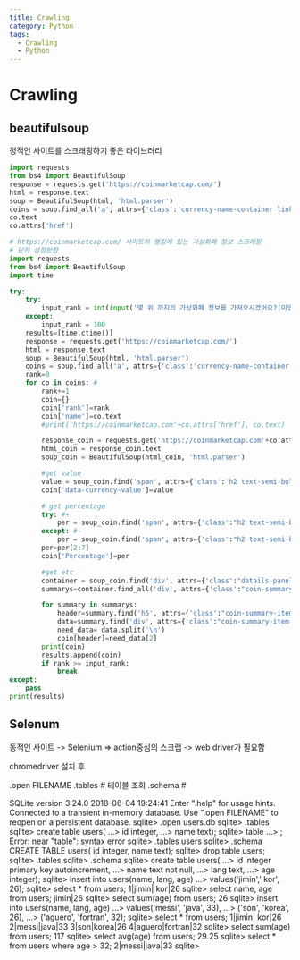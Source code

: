 ```yaml
---
title: Crawling
category: Python
tags:
  - Crawling
  - Python
---
```


# Crawling

## beautifulsoup

정적인 사이트를 스크래핑하기 좋은 라이브러리

~~~python
import requests
from bs4 import BeautifulSoup
response = requests.get('https://coinmarketcap.com/')
html = response.text
soup = BeautifulSoup(html, 'html.parser')
coins = soup.find_all('a', attrs={'class':'currency-name-container link-secondary'})
co.text
co.attrs['href']
~~~

~~~python
# https://coinmarketcap.com/ 사이트의 랭킹에 있는 가상화폐 정보 스크래핑
# 단위 설정안함
import requests
from bs4 import BeautifulSoup
import time

try:
    try:
        input_rank = int(input('몇 위 까지의 가상화폐 정보를 가져오시겠어요?(미입력시 :100) : '))
    except:
        input_rank = 100
    results=[time.ctime()]
    response = requests.get('https://coinmarketcap.com/')
    html = response.text
    soup = BeautifulSoup(html, 'html.parser')
    coins = soup.find_all('a', attrs={'class':'currency-name-container link-secondary'})
    rank=0
    for co in coins: #
        rank+=1
        coin={}
        coin['rank']=rank
        coin['name']=co.text
        #print('https://coinmarketcap.com'+co.attrs['href'], co.text)

        response_coin = requests.get('https://coinmarketcap.com'+co.attrs['href'])
        html_coin = response_coin.text
        soup_coin = BeautifulSoup(html_coin, 'html.parser')

        #get value
        value = soup_coin.find('span', attrs={'class':'h2 text-semi-bold details-panel-item--price__value','data-currency-value':''}).text
        coin['data-currency-value']=value

        # get percentage
        try: #+
            per = soup_coin.find('span', attrs={'class':"h2 text-semi-bold positive_change "}).text
        except: #-
            per = soup_coin.find('span', attrs={'class':"h2 text-semi-bold negative_change"}).text
        per=per[2:7]
        coin['Percentage']=per

        #get etc
        container = soup_coin.find('div', attrs={'class':"details-panel-item--marketcap-stats flex-container"})
        summarys=container.find_all('div', attrs={'class':"coin-summary-item"})

        for summary in summarys:
            header=summary.find('h5', attrs={'class':"coin-summary-item-header"}).text
            data=summary.find('div', attrs={'class':"coin-summary-item-detail"}).text
            need_data= data.split('\n')
            coin[header]=need_data[2]
        print(coin)
        results.append(coin)
        if rank >= input_rank:
            break
except:
    pass
print(results)
~~~

## Selenum







동적인 사이트 -> Selenium => action중심의 스크랩
-> web driver가 필요함

chromedriver 설치 후

.open FILENAME
.tables # 테이블 조회
.schema # 

SQLite version 3.24.0 2018-06-04 19:24:41
Enter ".help" for usage hints.
Connected to a transient in-memory database.
Use ".open FILENAME" to reopen on a persistent database.
sqlite> .open users.db
sqlite> .tables
sqlite> create table users(
   ...> id integer,
   ...> name text);
sqlite> table
   ...> ;
Error: near "table": syntax error
sqlite> .tables
users
sqlite> .schema
CREATE TABLE users(
id integer,
name text);
sqlite> drop table users;
sqlite> .tables
sqlite> .schema
sqlite> create table users(
   ...> id integer primary key autoincrement,
   ...> name text not null,
   ...> lang text,
   ...> age integer);
sqlite> insert into users(name, lang, age)
   ...> values('jimin',' kor', 26);
sqlite> select * from users;
1|jimin| kor|26
sqlite> select name, age from users;
jimin|26
sqlite> select sum(age) from users;
26
sqlite> insert into users(name, lang, age)
   ...> values('messi', 'java', 33),
   ...> ('son', 'korea', 26),
   ...> ('aguero', 'fortran', 32);
sqlite> select * from users;
1|jimin| kor|26
2|messi|java|33
3|son|korea|26
4|aguero|fortran|32
sqlite> select sum(age) from users;
117
sqlite> select avg(age) from users;
29.25
sqlite> select * from users where age > 32;
2|messi|java|33
sqlite>